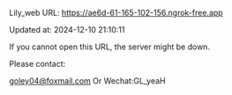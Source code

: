 Lily_web URL: https://ae6d-61-165-102-156.ngrok-free.app

Updated at: 2024-12-10 21:10:11

If you cannot open this URL, the server might be down.

Please contact: 

goley04@foxmail.com Or Wechat:GL_yeaH